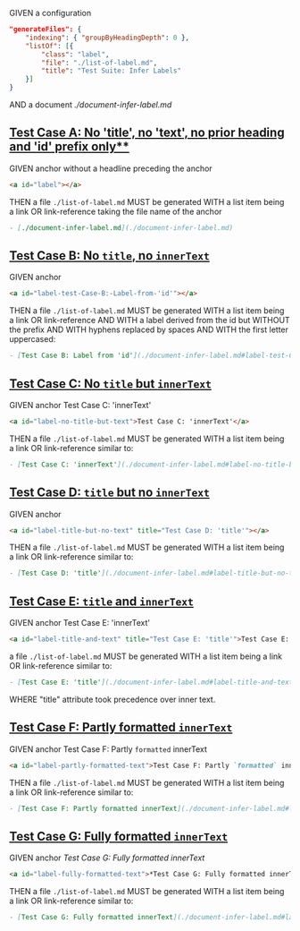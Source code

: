 GIVEN a configuration

```json
"generateFiles": {
    "indexing": { "groupByHeadingDepth": 0 },
    "listOf": [{
        "class": "label",
        "file": "./list-of-label.md",
        "title": "Test Suite: Infer Labels"
    }]
}
```

AND a document _./document-infer-label.md_

<!-- This anchor belongs to test case A but must be placed before headline -->

<a id="label"></a>

## [Test Case A: No 'title', no 'text', no prior heading and 'id' prefix only\*\*](#test-case-a-no-title-no-text-no-prior-heading-and-id-prefix-only)

GIVEN anchor without a headline preceding the anchor

```md
<a id="label"></a>
```

THEN a file `./list-of-label.md` MUST be generated
WITH a list item being a link OR link-reference taking the file name of the anchor

```md
- [./document-infer-label.md](./document-infer-label.md)
```

## [Test Case B: No `title`, no `innerText`](#test-case-b-no-title-no-innertext)

GIVEN anchor <a id="label-test-Case-B:-Label-from-'id'"></a>

```md
<a id="label-test-Case-B:-Label-from-'id'"></a>
```

THEN a file `./list-of-label.md` MUST be generated
WITH a list item being a link OR link-reference
AND WITH a label derived from the id but WITHOUT the prefix
AND WITH hyphens replaced by spaces
AND WITH the first letter uppercased:

```md
- [Test Case B: Label from 'id'](./document-infer-label.md#label-test-Case-B:-Label-from-%27id%27)
```

## [Test Case C: No `title` but `innerText`](#test-case-c-no-title-but-innertext)

GIVEN anchor <a id="label-no-title-but-text">Test Case C: 'innerText'</a>

```md
<a id="label-no-title-but-text">Test Case C: 'innerText'</a>
```

THEN a file `./list-of-label.md` MUST be generated
WITH a list item being a link OR link-reference similar to:

```md
- [Test Case C: 'innerText'](./document-infer-label.md#label-no-title-but-text)
```

## [Test Case D: `title` but no `innerText`](#test-case-d-title-but-no-innertext)

GIVEN anchor <a id="label-title-but-no-text" title="Test Case D: 'title'"></a>

```md
<a id="label-title-but-no-text" title="Test Case D: 'title'"></a>
```

THEN a file `./list-of-label.md` MUST be generated
WITH a list item being a link OR link-reference similar to:

```md
- [Test Case D: 'title'](./document-infer-label.md#label-title-but-no-text)
```

## [Test Case E: `title` and `innerText`](#test-case-e-title-and-innertext)

GIVEN anchor <a id="label-title-and-text" title="Test Case E: 'title'">Test Case E: 'innerText'</a>

```md
<a id="label-title-and-text" title="Test Case E: 'title'">Test Case E: 'innerText'</a>
```

a file `./list-of-label.md` MUST be generated
WITH a list item being a link OR link-reference similar to:

```md
- [Test Case E: 'title'](./document-infer-label.md#label-title-and-text)
```

WHERE "title" attribute took precedence over inner text.

## [Test Case F: Partly formatted `innerText`](#test-case-f-partly-formatted-innertext)

GIVEN anchor <a id="label-partly-formatted-text">Test Case F: Partly `formatted` innerText</a>

```md
<a id="label-partly-formatted-text">Test Case F: Partly `formatted` innerText</a>
```

THEN a file `./list-of-label.md` MUST be generated
WITH a list item being a link OR link-reference similar to:

```md
- [Test Case F: Partly formatted innerText](./document-infer-label.md#label-partly-formatted-text)
```

## [Test Case G: Fully formatted `innerText`](#test-case-g-fully-formatted-innertext)

GIVEN anchor <a id="label-fully-formatted-text">_Test Case G: Fully formatted innerText_</a>

```md
<a id="label-fully-formatted-text">*Test Case G: Fully formatted innerText*</a>
```

THEN a file `./list-of-label.md` MUST be generated
WITH a list item being a link OR link-reference similar to:

```md
- [Test Case G: Fully formatted innerText](./document-infer-label.md#label-fully-formatted-text)
```
